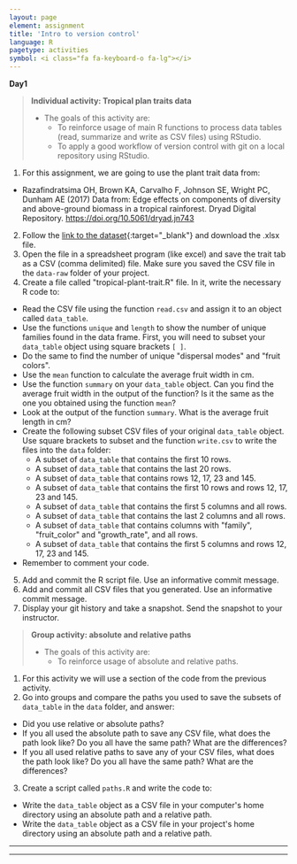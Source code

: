 ```yaml
---
layout: page
element: assignment
title: 'Intro to version control'
language: R
pagetype: activities
symbol: <i class="fa fa-keyboard-o fa-lg"></i>
---
```



**Day1**

> **Individual activity: Tropical plan traits data**
>
> - The goals of this activity are:
>   - To reinforce usage of main R functions to process data tables (read, summarize and write as CSV files) using RStudio.
>   - To apply a good workflow of version control with git on a local repository using RStudio.



1. For this assignment, we are going to use the plant trait data from:
  * Razafindratsima OH, Brown KA, Carvalho F, Johnson SE, Wright PC, Dunham AE (2017) Data from: Edge effects on components of diversity and above-ground biomass in a tropical rainforest. Dryad Digital Repository. https://doi.org/10.5061/dryad.jn743
2. Follow the [link to the dataset](https://doi.org/10.5061/dryad.jn743){:target="_blank"} and download the .xlsx file.
3. Open the file in a spreadsheet program (like excel) and save the trait tab as a CSV (comma delimited) file. Make sure you saved the CSV file in the `data-raw` folder of your project.
4. Create a file called "tropical-plant-trait.R" file. In it, write the necessary R code to:
  * Read the CSV file using the function `read.csv` and assign it to an object called `data_table`.
  * Use the functions `unique` and `length` to show the number of unique families found in the data frame. First, you will need to subset your `data_table` object using square brackets `[ ]`.
  * Do the same to find the number of unique "dispersal modes" and "fruit colors".
  * Use the `mean` function to calculate the average fruit width in cm.
  * Use the function `summary` on your `data_table` object. Can you find the average fruit width in the output of the function? Is it the same as the one you obtained using the function `mean`?
  * Look at the output of the function  `summary`. What is the average fruit length in cm?
  * Create the following subset CSV files of your original `data_table` object. Use square brackets to subset and the function `write.csv` to write the files into the `data` folder:
    - A subset of `data_table` that contains the first 10 rows.
    - A subset of `data_table` that contains the last 20 rows.
    - A subset of `data_table` that contains rows 12, 17, 23 and 145.
    - A subset of `data_table` that contains the first 10 rows and rows 12, 17, 23 and 145.
    - A subset of `data_table` that contains the first 5 columns and all rows.
    - A subset of `data_table` that contains the last 2 columns and all rows.
    - A subset of `data_table` that contains columns with "family", "fruit_color" and "growth_rate", and all rows.
    - A subset of `data_table` that contains the first 5 columns and rows 12, 17, 23 and 145.
  * Remember to comment your code.
5. Add and commit the R script file. Use an informative commit message.
6. Add and commit all CSV files that you generated. Use an informative commit message.
7. Display your git history and take a snapshot. Send the snapshot to your instructor.


<!-- * Show the number of species in each family -->
<!-- with all the species that are dispersed by lemurs and have a fruit length > 8 mm. Make sure to save the file to the `data` folder. -->
<!-- * Plot the average fruit length per seed size category using (A) all the data, and (B) the lemur subset data -->

> **Group activity: absolute and relative paths**
>
> - The goals of this activity are:
>   - To reinforce usage of absolute and relative paths.


1. For this activity we will use a section of the code from the previous activity.
2. Go into groups and compare the paths you used to save the subsets of `data_table` in the `data` folder, and answer:
  - Did you use relative or absolute paths?
  - If you all used the absolute path to save any CSV file, what does the path look like? Do you all have the same path? What are the differences?
  - If you all used relative paths to save any of your CSV files, what does the path look like? Do you all have the same path? What are the differences?
3. Create a script called `paths.R` and write the code to:
  - Write the `data_table` object as a CSV file in your computer's home directory using an absolute path and a relative path.
  - Write the `data_table` object as a CSV file in your project's home directory using an absolute path and a relative path.

  
---
---

<!-- ** Day 2**

> **Activity 2: Goals**
>
> -

---

{% include assignment.html %}

2. Clone your repository in a local directory using Rstudio
  - You can find last lecture slides [here]({{ site.baseurl }}/materials/01_RIntro_VersionControl/01_RIntro_VersionControl.html){:target="_blank"}
3. Open the .R file and check its general structure
4. Comment and create sections within the R code file (e.g., libraries, data, plots, etc)

```r
# LIBS -----------------------------
# Some notes
library(tidyverse)
library(lubridate)

# DATA -----------------------------
# Some notes
dat1<-read.csv("file2.csv")
```

5. Using ``help(function)`` or ``?function`` describe what is being done in each section of the code

6. Commit your changes

9. Relabel and, if it is necessary, create new folders to organize your project for reproducibility
  * Check [here](http://www.datacarpentry.org/semester-biology/materials/project-structure/){:target="_blank"} for further information and examples
10. Commit your final changes
11. Check your commits history on your Github repository


## Assignment potential solution

* [Here](https://github.com/GlobalEcologyBiogeography/projects-structure-susyelo.git) you can see an example of how to solve the assignment.
* You can also access the files directly [here](../../solutions/Week2_solution/) -->
